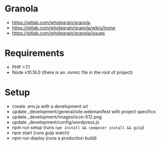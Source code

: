 Granola
===================
- https://gitlab.com/wholegrain/granola
- https://gitlab.com/wholegrain/granola/wikis/home
- https://gitlab.com/wholegrain/granola/issues

# Requirements
- PHP >7.1
- Node v10.16.0 (there is an .nvmrc file in the root of project)

# Setup
- create .env.js with a development url
- update _development/general/site.webmanifest with project specifics
- update _development/images/icon-512.png
- update _development/config/wordpress.js
- npm run setup (runs `npm install && composer install && gulp`)
- npm start (runs gulp watch)
- npm run deploy (runs a production build)
